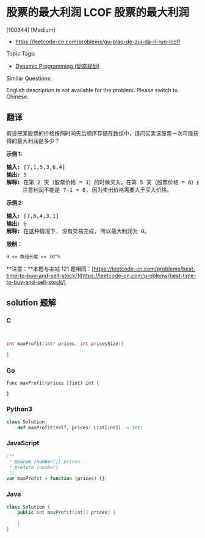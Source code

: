 # 股票的最大利润 LCOF 股票的最大利润

[100344] [Medium]

- https://leetcode-cn.com/problems/gu-piao-de-zui-da-li-run-lcof/

Topic Tags:

- [Dynamic Programming (动态规划)](https://leetcode-cn.com/tag/dynamic-programming/)

Similar Questions:

English description is not available for the problem. Please switch to Chinese.

## 翻译

假设把某股票的价格按照时间先后顺序存储在数组中，请问买卖该股票一次可能获得的最大利润是多少？

**示例 1:**

<pre><strong>输入:</strong> [7,1,5,3,6,4]
<strong>输出:</strong> 5
<strong>解释: </strong>在第 2 天（股票价格 = 1）的时候买入，在第 5 天（股票价格 = 6）的时候卖出，最大利润 = 6-1 = 5 。
     注意利润不能是 7-1 = 6, 因为卖出价格需要大于买入价格。
</pre>

**示例 2:**

<pre><strong>输入:</strong> [7,6,4,3,1]
<strong>输出:</strong> 0
<strong>解释: </strong>在这种情况下, 没有交易完成, 所以最大利润为 0。</pre>

**限制：**

`0 <= 数组长度 <= 10^5`

**注意：**本题与主站 121 题相同：[https://leetcode-cn.com/problems/best-time-to-buy-and-sell-stock/](https://leetcode-cn.com/problems/best-time-to-buy-and-sell-stock/)

## solution 题解

### C

```c


int maxProfit(int* prices, int pricesSize){

}


```

### Go

```golang
func maxProfit(prices []int) int {

}
```

### Python3

```python
class Solution:
    def maxProfit(self, prices: List[int]) -> int:
```

### JavaScript

```javascript
/**
 * @param {number[]} prices
 * @return {number}
 */
var maxProfit = function (prices) {};
```

### Java

```java
class Solution {
    public int maxProfit(int[] prices) {

    }
}
```
